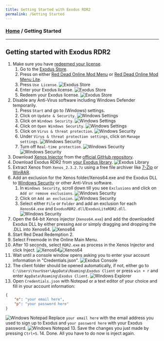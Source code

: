 ```yaml
---
title: Getting Started with Exodus RDR2
permalink: /Getting Started
---
```

### [Home](../index.md) / Getting Started
---
## Getting started with Exodus RDR2
1. Make sure you have [redeemed your license](FAQ.md#how-and-where-do-i-redeem-my-license).
    1. Go to the [Exodus Store](https://exodusmenu.com/store).
    2. Press on either [Red Dead Online Mod Menu](https://exodusmenu.com/store/red-dead-online/rdr-online-mod-menu/view) or [Red Dead Online Mod Menu Lite](https://exodusmenu.com/store/red-dead-online/rdr-online-mod-menu-lite/view).
    3. Press `Use License`.
    ![Exodus Store](../assets/img/Exodus_Store.png)
    4. Enter your Exodus license.
    ![Exodus Store](../assets/img/Exodus_Store_2.png)
    5. Redeem your Exodus license.
    ![Exodus Store](../assets/img/Exodus_Store_3.png)
2. Disable any Anti-Virus software including Windows Defender temporarily.
    1. Press `Start` and go to (Windows) settings.
    2. Click on `Update & Security`.
    ![Windows Settings](../assets/img/Windows_Settings.png)
    3. Click on `Windows Security`.
    ![Windows Settings](../assets/img/Windows_Settings_2.png)
    4. Click on `Open Windows Security`.
    ![Windows Settings](../assets/img/Windows_Settings_3.png)
    5. Click on `Virus & threat protection`.
    ![Windows Security](../assets/img/Windows_Security.png)
    6. Under `Virus & threat protection settings`, click on `Manage settings`.
    ![Windows Security](../assets/img/Windows_Security_2.png)
    7. Turn off `Real-time protection`.
    ![Windows Security](../assets/img/Windows_Security_3.png)![Windows Security](../assets/img/Windows_Security_4.png)
3. Download [Xenos Injector](https://github.com/DarthTon/Xenos/releases/download/2.3.2/Xenos_2.3.2.7z) from the [official GitHub repository](https://github.com/DarthTon/Xenos/releases/download/2.3.2/Xenos_2.3.2.7z).
4. Download Exodus RDR2 from [your Exodus library](https://exodusmenu.com/account/library).
![Exodus Library](../assets/img/Exodus_Library.png)
5. Extract Xenos from `Xenos_2.3.2.7z` using a free file archiver like [7-Zip](https://www.7-zip.org/download.html) or [WinRAR](https://www.rarlab.com/download.htm).
6. Add an exclusion for the Xenos folder/Xenos64.exe and the Exodus DLL to [Windows Security](https://support.microsoft.com/en-us/windows/add-an-exclusion-to-windows-security-811816c0-4dfd-af4a-47e4-c301afe13b26) or other Anti-Virus software.
    1. In `Windows Security`, scroll down till you see `Exclusions` and click on `Add or remove exclusions`.
    ![Windows Security](../assets/img/Windows_Security_5.png)
    2. Click on `Add an exclusion`.
    ![Windows Security](../assets/img/Windows_Security_6.png)
    3. Select either `File` or `Folder` and add an exclusion for each `Xenos64.exe` and `ExodusRDR2.dll`/`ExodusLiteRDR2.dll`.
    ![Windows Security](../assets/img/Windows_Security_7.png)
7. Open the 64-bit Xenos injector (`Xenos64.exe`) and add the downloaded Exodus DLL by either pressing `Add` or simply dragging and dropping the .DLL into Xenos64.
![Xenos64](../assets/img/Xenos64_1.png)
7. Start Red Dead Redemption 2.
8. Select Freemode in the Online Main Menu.
9. After 10 seconds, select `RDR2.exe` as process in the Xenos Injector and click Inject.
![Xenos64](../assets/img/Xenos64_2.png)![Xenos64](../assets/img/Xenos64_3.png)
10. Wait until a console window opens asking you to enter your account information in "Credentials.json".
![Exodus Console](../assets/img/RDR2.png)
11. The client folder should be opened automatically, if not, either go to `C:\Users\YourUser\AppData\Roaming\Exodus Client` or press `win + r` and enter `AppData\Roaming\Exodus Client`.
![Windows Explorer](../assets/img/explorer.png)
12. Open `Credentials.json` with Notepad or a text editor of your choice and fill in your account information:
```json
{
    "e": "your email here",
    "p": "your password here"
}
```
![Windows Notepad](../assets/img/notepad_1.png)
Replace `your email here` with the email address you used to sign up to Exodus and `your password here` with your Exodus password.
![Windows Notepad](../assets/img/notepad_2.png)
13. Save the changes you just made by pressing `Ctrl+S`.
14. Done. All you have to do now is inject again.
